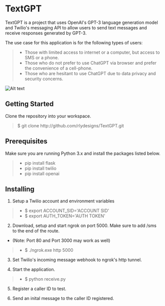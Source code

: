 # TextGPT
TextGPT is a project that uses OpenAI's GPT-3 language generation model and Twilio's messaging API to allow users to send text messages and receive responses generated by GPT-3. 

The use case for this application is for the following types of users:
> - Those with limited access to internet or a computer, but access to SMS or a phone. 
> - Those who do not prefer to use ChatGPT via browser and prefer the convenience of a cell-phone. 
> - Those who are hesitant to use ChatGPT due to data privacy and security concerns. 

![Alt text](https://github.com/rlydesigns/Test/blob/main/Image.png)

## Getting Started 

Clone the repository into your workspace.

> $ git clone ht<span>tp://</span>github.com/rlydesigns/TextGPT.git


## Prerequisites
Make sure you are running Python 3.x and install the packages listed below.

> - pip install flask
> - pip install twilio
> - pip install openai


## Installing
1. Setup a Twilio account and environment variables
> - $ export ACCOUNT_SID='ACCOUNT SID'
> - $ export AUTH_TOKEN='AUTH TOKEN'

2. Download, setup and start ngrok on port 5000. Make sure to add /sms to the end of the route. 
- (Note: Port 80 and Port 3000 may work as well) 
> - $ ./ngrok.exe http 5000

3. Set Twilio's incoming message webhook to ngrok's http tunnel.

4. Start the application.
> - $ python receive.py

5. Register a caller ID to test.

6. Send an inital message to the caller ID registered.
